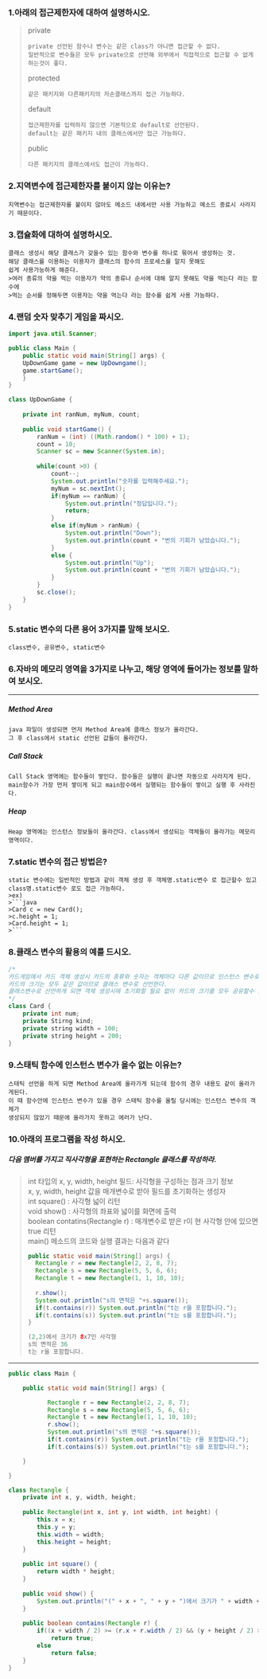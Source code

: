 ### 1.아래의 접근제한자에 대하여 설명하시오.
>private   
>```
>private 선언된 함수나 변수는 같은 class가 아니면 접근할 수 없다.
>일반적으로 변수들은 모두 private으로 선언해 외부에서 직접적으로 접근할 수 없게 하는것이 좋다.
>```
>protected
>```
>같은 패키지와 다른패키지의 자손클래스까지 접근 가능하다.
>```
>default
>```
>접근제한자를 입력하지 않으면 기본적으로 default로 선언된다.
>default는 같은 패키지 내의 클래스에서만 접근 가능하다.
>```
>public
>```
>다른 패키지의 클래스에서도 접근이 가능하다.
>```

### 2.지역변수에 접근제한자를 붙이지 않는 이유는?
	지역변수는 접근제한자를 붙이지 않아도 메소드 내에서만 사용 가능하고 메소드 종료시 사라지기 때문이다.
### 3.캡슐화에 대하여 설명하시오.
	클래스 생성시 해당 클래스가 갖을수 있는 함수와 변수를 하나로 묶어서 생성하는 것.
	해당 클래스를 이용하는 이용자가 클래스의 함수의 프로세스를 알지 못해도
	쉽게 사용가능하게 해준다.
	>여러 종류의 약을 먹는 이용자가 약의 종류나 순서에 대해 알지 못해도 약을 먹는다 라는 함수에  
	>먹는 순서를 정해두면 이용자는 약을 먹는다 라는 함수를 쉽게 사용 가능하다.
### 4.랜덤 숫자 맞추기 게임을 짜시오.
```java
import java.util.Scanner;

public class Main {
	public static void main(String[] args) {
	UpDownGame game = new UpDowngame();
	game.startGame();
	}
}

class UpDownGame {
	
	private int ranNum, myNum, count;
	
	public void startGame() {
		ranNum = (int) ((Math.random() * 100) + 1);
		count = 10;
		Scanner sc = new Scanner(System.in);
		
		while(count >0) {
			count--;
			System.out.println("숫자를 입력해주세요.");
			myNum = sc.nextInt();
			if(myNum == ranNum) {
				System.out.println("정답입니다.");
				return;
			}
			else if(myNum > ranNum) {
				System.out.println("Down");
				System.out.println(count + "번의 기회가 남았습니다.");
			}
			else {
				System.out.println("Up");
				System.out.println(count + "번의 기회가 남았습니다.");
			}
		}
		sc.close();
	}
}
```
### 5.static 변수의 다른 용어 3가지를 말해 보시오.
	class변수, 공유변수, static변수
### 6.자바의 메모리 영역을 3가지로 나누고, 해당 영역에 들어가는 정보를 말하여 보시오.
---
##### Method Area
	java 파일이 생성되면 먼저 Method Area에 클래스 정보가 올라간다.
	그 후 class에서 static 선언된 값들이 올라간다.
##### Call Stack
	Call Stack 영역에는 함수들이 쌓인다. 함수들은 실행이 끝나면 자동으로 사라지게 된다.
	main함수가 가장 먼저 쌓이게 되고 main함수에서 실행되는 함수들이 쌓이고 실행 후 사라진다.
##### Heap
	Heap 영역에는 인스턴스 정보들이 올라간다. class에서 생성되는 객체들이 올라가는 메모리 영역이다.
### 7.static 변수의 접근 방법은?
	static 변수에는 일반적인 방법과 같이 객체 생성 후 객체명.static변수 로 접근할수 있고
	class명.static변수 로도 접근 가능하다.
	>ex)
	>```java 
	>Card c = new Card();
	>c.height = 1;
	>Card.height = 1;
	>```
### 8.클래스 변수의 활용의 예를 드시오.
```java
/*
카드게임에서 카드 객체 생성시 카드의 종류와 숫자는 객체마다 다른 값이므로 인스턴스 변수로 선언하지만
카드의 크기는 모두 같은 값이므로 클래스 변수로 선언한다.
클래스변수로 선언하게 되면 객체 생성시에 초기화할 필요 없이 카드의 크기를 모두 공유할수 있다.
*/
class Card {
	private int num;
	private Stirng kind;
	private string width = 100;
	private string height = 200;
}
```
### 9.스태틱 함수에 인스턴스 변수가 올수 없는 이유는?
	스태틱 선언을 하게 되면 Method Area에 올라가게 되는데 함수의 경우 내용도 같이 올라가게된다.
	이 때 함수안에 인스턴스 변수가 있을 경우 스태틱 함수를 올릴 당시에는 인스턴스 변수의 객체가
	생성되지 않았기 때문에 올라가지 못하고 에러가 난다.
### 10.아래의 프로그램을 작성 하시오.
	
##### 다음 멤버를 가지고 직사각형을 표현하는 Rectangle 클래스를 작성하라.
	
>int 타입의 x, y, width, height 필드: 사각형을 구성하는 점과 크기 정보  
>x, y, width, height 값을 매개변수로 받아 필드를 초기화하는 생성자  
>int square() : 사각형 넓이 리턴  
>void show() : 사각형의 좌표와 넓이를 화면에 출력  
>boolean contatins(Rectangle r) : 매개변수로 받은 r이 현 사각형 안에 있으면 true 리턴  
>main() 메소드의 코드와 실행 결과는 다음과 같다  
>```java
>public static void main(String[] args) {
>   Rectangle r = new Rectangle(2, 2, 8, 7);
>   Rectangle s = new Rectangle(5, 5, 6, 6);
>   Rectangle t = new Rectangle(1, 1, 10, 10);
>   
>   r.show();
>   System.out.println("s의 면적은 "+s.square());
>   if(t.contains(r)) System.out.println("t는 r을 포함합니다.");
>   if(t.contains(s)) System.out.println("t는 s를 포함합니다.");
>}
>
>(2,2)에서 크기가 8x7인 사각형
>s의 면적은 36
>t는 r을 포함합니다.
>```
---
```java
public class Main {

	public static void main(String[] args) {

		   Rectangle r = new Rectangle(2, 2, 8, 7);
		   Rectangle s = new Rectangle(5, 5, 6, 6);
		   Rectangle t = new Rectangle(1, 1, 10, 10);
		   r.show();
		   System.out.println("s의 면적은 "+s.square());
		   if(t.contains(r)) System.out.println("t는 r을 포함합니다.");
		   if(t.contains(s)) System.out.println("t는 s를 포함합니다.");

	}

}

class Rectangle {
	private int x, y, width, height;
	
	public Rectangle(int x, int y, int width, int height) {
		this.x = x;
		this.y = y;
		this.width = width;
		this.height = height;
	}
	
	public int square() {
		return width * height;
	}
	
	public void show() {
		System.out.println("(" + x + ", " + y + ")에서 크기가 " + width + "X" + height + "인 사각형");
	}
	
	public boolean contains(Rectangle r) {
		if((x + width / 2) >= (r.x + r.width / 2) && (y + height / 2) >= (r.y + r.height / 2))
			return true;
		else
			return false;
	}
}

```
